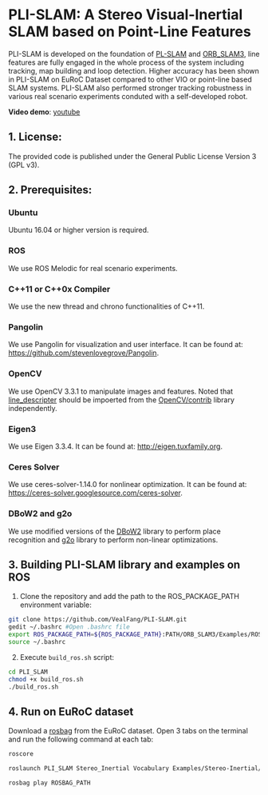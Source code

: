 # PLI-SLAM: A Stereo Visual-Inertial SLAM based on Point-Line Features
PLI-SLAM is developed on the foundation of [PL-SLAM](http://github.com/rubengooj/pl-slam) and [ORB_SLAM3](http://github.com/UZ-SLAMLab/ORB_SLAM3), line features are fully engaged in the whole process of the system including tracking, map building and loop detection.
Higher accuracy has been shown in PLI-SLAM on EuRoC Dataset compared to other VIO or point-line based SLAM systems. PLI-SLAM also performed stronger tracking robustness in various real scenario experiments conduted with a self-developed robot. 

**Video demo**: [youtube](https://youtu.be/UuJuEZoYsso)

## 1. License:
The provided code is published under the General Public License Version 3 (GPL v3).
## 2. Prerequisites:
### Ubuntu
Ubuntu 16.04 or higher version is required.
### ROS
We use ROS Melodic for real scenario experiments.
### C++11 or C++0x Compiler
We use the new thread and chrono functionalities of C++11.
### Pangolin
We use Pangolin for visualization and user interface. It can be found at: https://github.com/stevenlovegrove/Pangolin.
### OpenCV
We use OpenCV 3.3.1 to manipulate images and features. 
Noted that [line_descripter](https://github.com/opencv/opencv_contrib/tree/master/modules/line_descriptor) should be impoerted from the [OpenCV/contrib](https://github.com/opencv/opencv_contrib) library independently.
### Eigen3
We use Eigen 3.3.4. It can be found at: http://eigen.tuxfamily.org.
### Ceres Solver
We use ceres-solver-1.14.0 for nonlinear optimization. It can be found at: https://ceres-solver.googlesource.com/ceres-solver.
### DBoW2 and g2o
We use modified versions of the [DBoW2](https://github.com/dorian3d/DBoW2) library to perform place recognition and [g2o](https://github.com/RainerKuemmerle/g2o) library to perform non-linear optimizations.
## 3. Building PLI-SLAM library and examples on ROS
1. Clone the repository and add the path to the ROS_PACKAGE_PATH environment variable:
```Bash
git clone https://github.com/VealFang/PLI-SLAM.git
gedit ~/.bashrc #Open .bashrc file
export ROS_PACKAGE_PATH=${ROS_PACKAGE_PATH}:PATH/ORB_SLAM3/Examples/ROS #Add at the end of the file
source ~/.bashrc
```
2. Execute ``build_ros.sh`` script:
```Bash
cd PLI_SLAM
chmod +x build_ros.sh
./build_ros.sh
```
## 4. Run on EuRoC dataset
Download a [rosbag](http://projects.asl.ethz.ch/datasets/doku.php?id=kmavvisualinertialdatasets) from the EuRoC dataset.
Open 3 tabs on the terminal and run the following command at each tab:  
```Bash
roscore
``` 
```Bash
roslaunch PLI_SLAM Stereo_Inertial Vocabulary Examples/Stereo-Inertial/EuRoC.yaml true
```  
```Bash
rosbag play ROSBAG_PATH 
```
